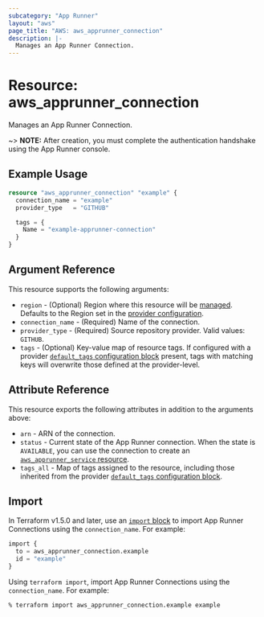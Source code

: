 ```yaml
---
subcategory: "App Runner"
layout: "aws"
page_title: "AWS: aws_apprunner_connection"
description: |-
  Manages an App Runner Connection.
---
```


# Resource: aws_apprunner_connection

Manages an App Runner Connection.

~> **NOTE:** After creation, you must complete the authentication handshake using the App Runner console.

## Example Usage

```terraform
resource "aws_apprunner_connection" "example" {
  connection_name = "example"
  provider_type   = "GITHUB"

  tags = {
    Name = "example-apprunner-connection"
  }
}
```

## Argument Reference

This resource supports the following arguments:

* `region` - (Optional) Region where this resource will be [managed](https://docs.aws.amazon.com/general/latest/gr/rande.html#regional-endpoints). Defaults to the Region set in the [provider configuration](https://registry.terraform.io/providers/hashicorp/aws/latest/docs#aws-configuration-reference).
* `connection_name` - (Required) Name of the connection.
* `provider_type` - (Required) Source repository provider. Valid values: `GITHUB`.
* `tags` - (Optional) Key-value map of resource tags. If configured with a provider [`default_tags` configuration block](https://registry.terraform.io/providers/hashicorp/aws/latest/docs#default_tags-configuration-block) present, tags with matching keys will overwrite those defined at the provider-level.

## Attribute Reference

This resource exports the following attributes in addition to the arguments above:

* `arn` - ARN of the connection.
* `status` - Current state of the App Runner connection. When the state is `AVAILABLE`, you can use the connection to create an [`aws_apprunner_service` resource](apprunner_service.html).
* `tags_all` - Map of tags assigned to the resource, including those inherited from the provider [`default_tags` configuration block](https://registry.terraform.io/providers/hashicorp/aws/latest/docs#default_tags-configuration-block).

## Import

In Terraform v1.5.0 and later, use an [`import` block](https://developer.hashicorp.com/terraform/language/import) to import App Runner Connections using the `connection_name`. For example:

```terraform
import {
  to = aws_apprunner_connection.example
  id = "example"
}
```

Using `terraform import`, import App Runner Connections using the `connection_name`. For example:

```console
% terraform import aws_apprunner_connection.example example
```
